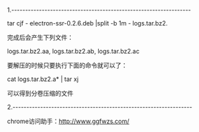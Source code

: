 1.-----------------------------------------------------------------

tar cjf - electron-ssr-0.2.6.deb |split -b 1m - logs.tar.bz2.

完成后会产生下列文件：

logs.tar.bz2.aa, logs.tar.bz2.ab, logs.tar.bz2.ac

要解压的时候只要执行下面的命令就可以了：

cat logs.tar.bz2.a* | tar xj

可以得到分卷压缩的文件


2.-----------------------------------------------------------------

chrome访问助手：http://www.ggfwzs.com/
